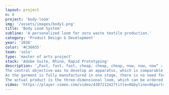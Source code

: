 ```yaml
---
layout: project
n: 8
project: 'body-loom'
img: '/assets/images/body1.png'
title: 'Body Loom System'
subline: 'A personalized loom for zero waste textile production.'
category: 'Product Design & Development'
year: '2016'
color: '#C36035'
team: 'solo'
type: 'master of arts project'
stack: 'Adobe Suite, Rhino, Rapid Prototyping'
description: '„Fast, fast, fast, cheap, cheap, cheap, now, now, now“ – the Body Loom System offers an alternative model to the mantra of Fast Fashion, and equally reflects upon the ever-accelerating cycles of the fashion industry. In this case, time plays an integral role. This work consciously removes itself from an industrial, mass-market context, and instead places the focus on the traditional craft of hand-weaving.
The central objective was to develop an apparatus, which is comparable to a loom, and enables the seamless weaving of a three-dimensional form in one piece.
As the garment is fully manufactured in one stage, there is no need for cutting and sewing. A one hundred percent Zero-Waste-Product is produced, which perfectly fits the given body shape.
The actual product is the three-dimensional loom, which can be ordered via an online system, and arrives as a DIY assembly kit, pre-fabricated to one’s individual body dimensions. It is a kind of tool which is generated virtually, and combines new technology with an ancient textile craft.'
video: 'https://player.vimeo.com/video/430721242?title=0&byline=0&portrait=0&sidedock=0&autoplay=1&loop=1'
---
```

